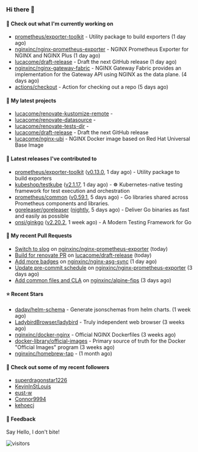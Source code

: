 ### Hi there 👋

#### 👷 Check out what I'm currently working on

- [prometheus/exporter-toolkit](https://github.com/prometheus/exporter-toolkit) - Utility package to build exporters (1 day ago)
- [nginxinc/nginx-prometheus-exporter](https://github.com/nginxinc/nginx-prometheus-exporter) - NGINX Prometheus Exporter for NGINX and NGINX Plus (1 day ago)
- [lucacome/draft-release](https://github.com/lucacome/draft-release) - Draft the next GitHub release (1 day ago)
- [nginxinc/nginx-gateway-fabric](https://github.com/nginxinc/nginx-gateway-fabric) - NGINX Gateway Fabric provides an implementation for the Gateway API using NGINX as the data plane. (4 days ago)
- [actions/checkout](https://github.com/actions/checkout) - Action for checking out a repo (5 days ago)

#### 🌱 My latest projects

- [lucacome/renovate-kustomize-remote](https://github.com/lucacome/renovate-kustomize-remote) - 
- [lucacome/renovate-datasource](https://github.com/lucacome/renovate-datasource) - 
- [lucacome/renovate-tests-dir](https://github.com/lucacome/renovate-tests-dir) - 
- [lucacome/draft-release](https://github.com/lucacome/draft-release) - Draft the next GitHub release
- [lucacome/nginx-ubi](https://github.com/lucacome/nginx-ubi) - NGINX Docker image based on Red Hat Universal Base Image

#### 🔭 Latest releases I've contributed to

- [prometheus/exporter-toolkit](https://github.com/prometheus/exporter-toolkit) ([v0.13.0](https://github.com/prometheus/exporter-toolkit/releases/tag/v0.13.0), 1 day ago) - Utility package to build exporters
- [kubeshop/testkube](https://github.com/kubeshop/testkube) ([v2.1.17](https://github.com/kubeshop/testkube/releases/tag/v2.1.17), 1 day ago) - ☸️ Kubernetes-native testing framework for test execution and orchestration
- [prometheus/common](https://github.com/prometheus/common) ([v0.59.1](https://github.com/prometheus/common/releases/tag/v0.59.1), 5 days ago) - Go libraries shared across Prometheus components and libraries.
- [goreleaser/goreleaser](https://github.com/goreleaser/goreleaser) ([nightly](https://github.com/goreleaser/goreleaser/releases/tag/nightly), 5 days ago) - Deliver Go binaries as fast and easily as possible
- [onsi/ginkgo](https://github.com/onsi/ginkgo) ([v2.20.2](https://github.com/onsi/ginkgo/releases/tag/v2.20.2), 1 week ago) - A Modern Testing Framework for Go

#### 🔨 My recent Pull Requests

- [Switch to slog](https://github.com/nginxinc/nginx-prometheus-exporter/pull/841) on [nginxinc/nginx-prometheus-exporter](https://github.com/nginxinc/nginx-prometheus-exporter) (today)
- [Build for renovate PR](https://github.com/lucacome/draft-release/pull/332) on [lucacome/draft-release](https://github.com/lucacome/draft-release) (today)
- [Add more badges](https://github.com/nginxinc/nginx-asg-sync/pull/787) on [nginxinc/nginx-asg-sync](https://github.com/nginxinc/nginx-asg-sync) (1 day ago)
- [Update pre-commit schedule](https://github.com/nginxinc/nginx-prometheus-exporter/pull/838) on [nginxinc/nginx-prometheus-exporter](https://github.com/nginxinc/nginx-prometheus-exporter) (3 days ago)
- [Add common files and CLA](https://github.com/nginxinc/alpine-fips/pull/111) on [nginxinc/alpine-fips](https://github.com/nginxinc/alpine-fips) (3 days ago)

#### ⭐ Recent Stars

- [dadav/helm-schema](https://github.com/dadav/helm-schema) - Generate jsonschemas from helm charts. (1 week ago)
- [LadybirdBrowser/ladybird](https://github.com/LadybirdBrowser/ladybird) - Truly independent web browser (3 weeks ago)
- [nginxinc/docker-nginx](https://github.com/nginxinc/docker-nginx) - Official NGINX Dockerfiles (3 weeks ago)
- [docker-library/official-images](https://github.com/docker-library/official-images) - Primary source of truth for the Docker &#34;Official Images&#34; program (3 weeks ago)
- [nginxinc/homebrew-tap](https://github.com/nginxinc/homebrew-tap) -  (1 month ago)

#### 👯 Check out some of my recent followers

- [superdragonstar1226](https://github.com/superdragonstar1226)
- [KevinInStLouis](https://github.com/KevinInStLouis)
- [eust-w](https://github.com/eust-w)
- [Connor9994](https://github.com/Connor9994)
- [kehoecj](https://github.com/kehoecj)

#### 💬 Feedback

Say Hello, I don't bite!

![visitors](https://visitor-badge.laobi.icu/badge?page_id=lucacome.visitor-badge)
#
